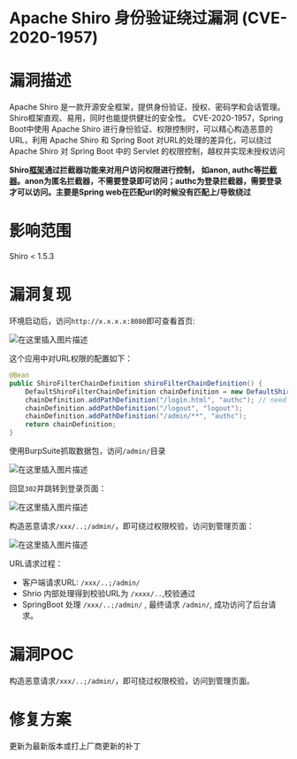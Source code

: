 # Apache Shiro 身份验证绕过漏洞 (CVE-2020-1957)

# 漏洞描述

Apache Shiro 是一款开源安全框架，提供身份验证、授权、密码学和会话管理。Shiro框架直观、易用，同时也能提供健壮的安全性。
CVE-2020-1957，Spring Boot中使用 Apache Shiro 进行身份验证、权限控制时，可以精心构造恶意的URL，利用 Apache Shiro 和 Spring Boot 对URL的处理的差异化，可以绕过 Apache Shiro 对 Spring Boot 中的 Servlet 的权限控制，越权并实现未授权访问

**Shiro[框架](https://so.csdn.net/so/search?q=框架&spm=1001.2101.3001.7020)通过拦截器功能来对用户访问权限进行控制，**
**如anon, authc等[拦截器](https://so.csdn.net/so/search?q=拦截器&spm=1001.2101.3001.7020)。anon为匿名拦截器，不需要登录即可访问；authc为登录拦截器，需要登录才可以访问。主要是Spring web在匹配url的时候没有匹配上/导致绕过**



# 影响范围

Shiro < 1.5.3



# 漏洞复现

环境启动后，访问`http://x.x.x.x:8080`即可查看首页:

![在这里插入图片描述](https://img-blog.csdnimg.cn/7a12f13f5fb8439b86a50b527b1b51aa.png?x-oss-process=image/watermark,type_ZmFuZ3poZW5naGVpdGk,shadow_10,text_aHR0cHM6Ly9ibG9nLmNzZG4ubmV0L3dlaXhpbl80NDAzNzI5Ng==,size_16,color_FFFFFF,t_70)

这个应用中对URL权限的配置如下：

```java
@Bean
public ShiroFilterChainDefinition shiroFilterChainDefinition() {
    DefaultShiroFilterChainDefinition chainDefinition = new DefaultShiroFilterChainDefinition();
    chainDefinition.addPathDefinition("/login.html", "authc"); // need to accept POSTs from the login form
    chainDefinition.addPathDefinition("/logout", "logout");
    chainDefinition.addPathDefinition("/admin/**", "authc");
    return chainDefinition;
}
```

使用BurpSuite抓取数据包，访问`/admin/`目录

![在这里插入图片描述](https://img-blog.csdnimg.cn/d18f14b8f4d34397b3d5538ee54c18fd.png?x-oss-process=image/watermark,type_ZmFuZ3poZW5naGVpdGk,shadow_10,text_aHR0cHM6Ly9ibG9nLmNzZG4ubmV0L3dlaXhpbl80NDAzNzI5Ng==,size_16,color_FFFFFF,t_70)

回显`302`并跳转到登录页面：

![在这里插入图片描述](https://img-blog.csdnimg.cn/ef4439488c8d4d2b962eeaac58e8a7d6.png?x-oss-process=image/watermark,type_ZmFuZ3poZW5naGVpdGk,shadow_10,text_aHR0cHM6Ly9ibG9nLmNzZG4ubmV0L3dlaXhpbl80NDAzNzI5Ng==,size_16,color_FFFFFF,t_70)

构造恶意请求`/xxx/..;/admin/`，即可绕过权限校验，访问到管理页面：

![在这里插入图片描述](https://img-blog.csdnimg.cn/8d7122ed57fe45e68b7ac65dc3d06411.png?x-oss-process=image/watermark,type_ZmFuZ3poZW5naGVpdGk,shadow_10,text_aHR0cHM6Ly9ibG9nLmNzZG4ubmV0L3dlaXhpbl80NDAzNzI5Ng==,size_16,color_FFFFFF,t_70)

URL请求过程：

- 客户端请求URL: `/xxx/..;/admin/`
- Shrio 内部处理得到校验URL为 `/xxxx/..`,校验通过
- SpringBoot 处理 `/xxx/..;/admin/` , 最终请求 `/admin/`, 成功访问了后台请求。

# 漏洞POC

构造恶意请求`/xxx/..;/admin/`，即可绕过权限校验，访问到管理页面。



# 修复方案

更新为最新版本或打上厂商更新的补丁